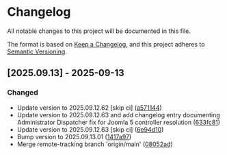 # Changelog

All notable changes to this project will be documented in this file.

The format is based on [Keep a Changelog](https://keepachangelog.com/en/1.0.0/),
and this project adheres to [Semantic Versioning](https://semver.org/spec/v2.0.0.html).

## [2025.09.13] - 2025-09-13

### Changed

* Update version to 2025.09.12.62 [skip ci] ([a571144](https://github.com/N6REJ/bears_aichatbot/commit/a571144))
* Update version to 2025.09.12.63 and add changelog entry documenting Administrator Dispatcher fix for Joomla 5 controller resolution ([633fc81](https://github.com/N6REJ/bears_aichatbot/commit/633fc81))
* Update version to 2025.09.12.63 [skip ci] ([6e94d10](https://github.com/N6REJ/bears_aichatbot/commit/6e94d10))
* Bump version to 2025.09.13.01 ([1417a97](https://github.com/N6REJ/bears_aichatbot/commit/1417a97))
* Merge remote-tracking branch 'origin/main' ([08052ad](https://github.com/N6REJ/bears_aichatbot/commit/08052ad))

